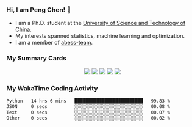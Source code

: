 ### Hi, I am Peng Chen! 👋
- I am a Ph.D. student at the [University of Science and Technology of China](https://www.ustc.edu.cn/).
- My interests spanned statistics, machine learning and optimization.
- I am a member of [abess-team](https://github.com/abess-team).

### My Summary Cards
<div align="center">
<!-- <p>
<a href="https://github-profile-summary-cards.vercel.app/demo.html">Get your own cards now!!</a>
</p> -->

![](http://github-profile-summary-cards.vercel.app/api/cards/profile-details?username=chenpnn&theme=buefy)
![](http://github-profile-summary-cards.vercel.app/api/cards/repos-per-language?username=chenpnn&theme=buefy)
![](http://github-profile-summary-cards.vercel.app/api/cards/most-commit-language?username=chenpnn&theme=buefy)
![](http://github-profile-summary-cards.vercel.app/api/cards/stats?username=chenpnn&theme=buefy)
![](http://github-profile-summary-cards.vercel.app/api/cards/productive-time?username=chenpnn&theme=buefy&utcOffset=8)
</div>

### My WakaTime Coding Activity
<!--START_SECTION:waka-->

```txt
Python   14 hrs 6 mins   █████████████████████████   99.83 %
JSON     0 secs          ░░░░░░░░░░░░░░░░░░░░░░░░░   00.08 %
Text     0 secs          ░░░░░░░░░░░░░░░░░░░░░░░░░   00.07 %
Other    0 secs          ░░░░░░░░░░░░░░░░░░░░░░░░░   00.02 %
```

<!--END_SECTION:waka-->

<!--
**chenpnn/chenpnn** is a ✨ _special_ ✨ repository because its `README.md` (this file) appears on your GitHub profile.

Here are some ideas to get you started:

- 🔭 I’m currently working on ...
- 🌱 I’m currently learning ...
- 👯 I’m looking to collaborate on ...
- 🤔 I’m looking for help with ...
- 💬 Ask me about ...
- 📫 How to reach me: ...
- 😄 Pronouns: ...
- ⚡ Fun fact: ...
-->
